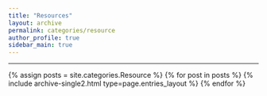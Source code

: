 ```yaml
---
title: "Resources"
layout: archive
permalink: categories/resource
author_profile: true
sidebar_main: true
---
```


<!-- 공백이 포함되어 있는 카테고리 이름의 경우 site.categories['a b c'] 이런식으로! -->

---

{% assign posts = site.categories.Resource %}
{% for post in posts %} {% include archive-single2.html type=page.entries_layout %} {% endfor %}
